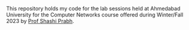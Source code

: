 This repository holds my code for the lab sessions held at Ahmedabad University for the Computer Networks course offered during Winter/Fall 2023 by
[Prof Shashi Prabh](https://shashi-prabh.github.io/).

